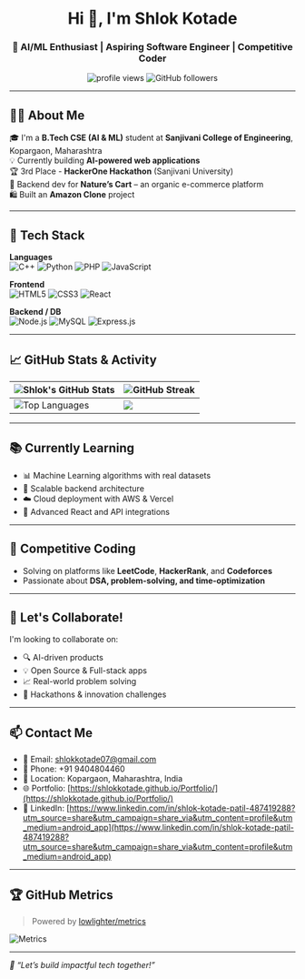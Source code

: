 <h1 align="center">Hi 👋, I'm Shlok Kotade</h1>
<h3 align="center">🚀 AI/ML Enthusiast | Aspiring Software Engineer | Competitive Coder</h3>

<p align="center">
  <img src="https://komarev.com/ghpvc/?username=Shlokkotade&label=Profile%20views&color=0e75b6&style=flat" alt="profile views" />
  <img src="https://img.shields.io/github/followers/Shlokkotade?label=Followers&style=social" alt="GitHub followers" />
</p>

---

## 🧑‍💻 About Me

🎓 I'm a **B.Tech CSE (AI & ML)** student at **Sanjivani College of Engineering**, Kopargaon, Maharashtra  
💡 Currently building **AI-powered web applications**  
🏆 3rd Place - **HackerOne Hackathon** (Sanjivani University)  
🛒 Backend dev for **Nature’s Cart** – an organic e-commerce platform  
🛍️ Built an **Amazon Clone** project

---

## 🚀 Tech Stack

**Languages**  
![C++](https://img.shields.io/badge/-C++-00599C?style=flat&logo=c%2B%2B&logoColor=white)
![Python](https://img.shields.io/badge/-Python-3776AB?style=flat&logo=python&logoColor=white)
![PHP](https://img.shields.io/badge/-PHP-777BB4?style=flat&logo=php&logoColor=white)
![JavaScript](https://img.shields.io/badge/-JavaScript-F7DF1E?style=flat&logo=javascript&logoColor=black)

**Frontend**  
![HTML5](https://img.shields.io/badge/-HTML5-E34F26?style=flat&logo=html5&logoColor=white)
![CSS3](https://img.shields.io/badge/-CSS3-1572B6?style=flat&logo=css3&logoColor=white)
![React](https://img.shields.io/badge/-React-61DAFB?style=flat&logo=react&logoColor=black)

**Backend / DB**  
![Node.js](https://img.shields.io/badge/-Node.js-339933?style=flat&logo=node.js&logoColor=white)
![MySQL](https://img.shields.io/badge/-MySQL-4479A1?style=flat&logo=mysql&logoColor=white)
![Express.js](https://img.shields.io/badge/-Express.js-000000?style=flat&logo=express&logoColor=white)

---

## 📈 GitHub Stats & Activity

| <img src="https://github-readme-stats.vercel.app/api?username=Shlokkotade&show_icons=true&theme=react" alt="Shlok's GitHub Stats"/> | <img src="https://github-readme-streak-stats.herokuapp.com/?user=Shlokkotade&theme=react" alt="GitHub Streak"/> |
| --- | --- |
| <img src="https://github-readme-stats.vercel.app/api/top-langs/?username=Shlokkotade&layout=compact&theme=react" alt="Top Languages" /> | <img src="https://github-profile-summary-cards.vercel.app/api/cards/profile-details?username=Shlokkotade&theme=github_dark"/> |

---

## 📚 Currently Learning

- 📊 Machine Learning algorithms with real datasets  
- 🔧 Scalable backend architecture  
- ☁️ Cloud deployment with AWS & Vercel  
- 🎯 Advanced React and API integrations

---

## 🧠 Competitive Coding

- Solving on platforms like **LeetCode**, **HackerRank**, and **Codeforces**
- Passionate about **DSA, problem-solving, and time-optimization**

---

## 🤝 Let's Collaborate!

I'm looking to collaborate on:

- 🔍 AI-driven products  
- 💡 Open Source & Full-stack apps  
- 📈 Real-world problem solving  
- 🧠 Hackathons & innovation challenges

---

## 📫 Contact Me

- 📧 Email: [shlokkotade07@gmail.com](mailto:shlokkotade07@gmail.com)  
- 📱 Phone: +91 9404804460  
- 📍 Location: Kopargaon, Maharashtra, India  
- 🌐 Portfolio: [https://shlokkotade.github.io/Portfolio/](https://shlokkotade.github.io/Portfolio/)  
- 🔗 LinkedIn: [https://www.linkedin.com/in/shlok-kotade-patil-487419288?utm_source=share&utm_campaign=share_via&utm_content=profile&utm_medium=android_app](https://www.linkedin.com/in/shlok-kotade-patil-487419288?utm_source=share&utm_campaign=share_via&utm_content=profile&utm_medium=android_app)

---

## 🏆 GitHub Metrics

> Powered by [lowlighter/metrics](https://github.com/lowlighter/metrics)

![Metrics](https://github.com/Shlokkotade/Shlokkotade/blob/main/github-metrics.svg)

---

_💬 “Let’s build impactful tech together!”_
